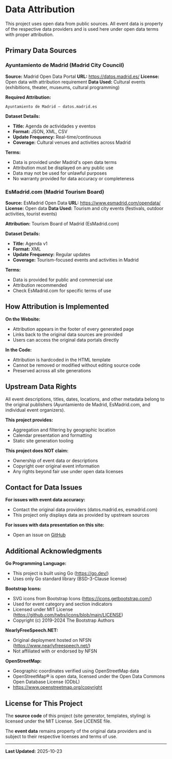 # Data Attribution

This project uses open data from public sources. All event data is property of the respective data providers and is used here under open data terms with proper attribution.

## Primary Data Sources

### Ayuntamiento de Madrid (Madrid City Council)

**Source:** Madrid Open Data Portal
**URL:** https://datos.madrid.es/
**License:** Open data with attribution requirement
**Data Used:** Cultural events (exhibitions, theater, museums, cultural programming)

**Required Attribution:**
```
Ayuntamiento de Madrid – datos.madrid.es
```

**Dataset Details:**
- **Title:** Agenda de actividades y eventos
- **Format:** JSON, XML, CSV
- **Update Frequency:** Real-time/continuous
- **Coverage:** Cultural venues and activities across Madrid

**Terms:**
- Data is provided under Madrid's open data terms
- Attribution must be displayed on any public use
- Data may not be used for unlawful purposes
- No warranty provided for data accuracy or completeness

### EsMadrid.com (Madrid Tourism Board)

**Source:** EsMadrid Open Data
**URL:** https://www.esmadrid.com/opendata/
**License:** Open data
**Data Used:** Tourism and city events (festivals, outdoor activities, tourist events)

**Attribution:** Tourism Board of Madrid (EsMadrid.com)

**Dataset Details:**
- **Title:** Agenda v1
- **Format:** XML
- **Update Frequency:** Regular updates
- **Coverage:** Tourism-focused events and activities in Madrid

**Terms:**
- Data is provided for public and commercial use
- Attribution recommended
- Check EsMadrid.com for specific terms of use

## How Attribution is Implemented

**On the Website:**
- Attribution appears in the footer of every generated page
- Links back to the original data sources are provided
- Users can access the original data portals directly

**In the Code:**
- Attribution is hardcoded in the HTML template
- Cannot be removed or modified without editing source code
- Preserved across all site generations

## Upstream Data Rights

All event descriptions, titles, dates, locations, and other metadata belong to the original publishers (Ayuntamiento de Madrid, EsMadrid.com, and individual event organizers).

**This project provides:**
- Aggregation and filtering by geographic location
- Calendar presentation and formatting
- Static site generation tooling

**This project does NOT claim:**
- Ownership of event data or descriptions
- Copyright over original event information
- Any rights beyond fair use under open data licenses

## Contact for Data Issues

**For issues with event data accuracy:**
- Contact the original data providers (datos.madrid.es, esmadrid.com)
- This project only displays data as provided by upstream sources

**For issues with data presentation on this site:**
- Open an issue on [GitHub](https://github.com/ericphanson/plaza-espana-calendar/issues)

## Additional Acknowledgments

**Go Programming Language:**
- This project is built using Go (https://go.dev/)
- Uses only Go standard library (BSD-3-Clause license)

**Bootstrap Icons:**
- SVG icons from Bootstrap Icons (https://icons.getbootstrap.com/)
- Used for event category and section indicators
- Licensed under MIT License (https://github.com/twbs/icons/blob/main/LICENSE)
- Copyright (c) 2019-2024 The Bootstrap Authors

**NearlyFreeSpeech.NET:**
- Original deployment hosted on NFSN (https://www.nearlyfreespeech.net/)
- Not affiliated with or endorsed by NFSN

**OpenStreetMap:**
- Geographic coordinates verified using OpenStreetMap data
- OpenStreetMap® is open data, licensed under the Open Data Commons Open Database License (ODbL)
- https://www.openstreetmap.org/copyright

## License for This Project

The **source code** of this project (site generator, templates, styling) is licensed under the MIT License. See LICENSE file.

The **event data** remains property of the original data providers and is subject to their respective licenses and terms of use.

---

**Last Updated:** 2025-10-23
